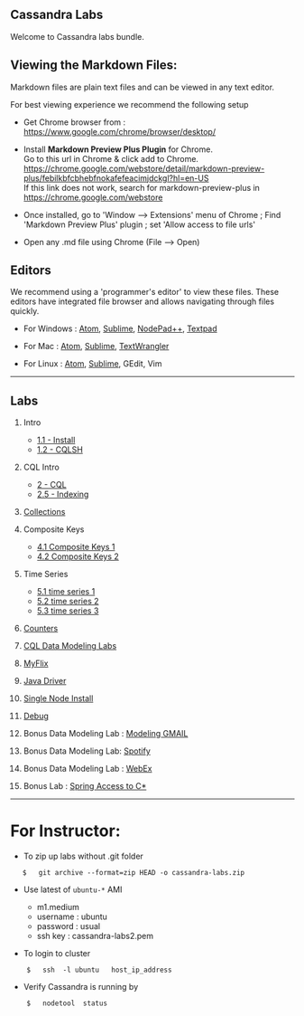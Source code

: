 <link rel='stylesheet' href='assets/css/main.css'/>

Cassandra Labs
--------------
Welcome to Cassandra labs bundle.

Viewing the Markdown Files:
-----------------
Markdown files are plain text files and can be viewed in any text editor.

For best viewing experience we recommend the following setup

* Get Chrome browser from : https://www.google.com/chrome/browser/desktop/

* Install **Markdown Preview Plus Plugin** for Chrome.  
Go to this url in Chrome & click add to Chrome.  
https://chrome.google.com/webstore/detail/markdown-preview-plus/febilkbfcbhebfnokafefeacimjdckgl?hl=en-US  
If this link does not work, search for markdown-preview-plus in https://chrome.google.com/webstore

* Once installed, go to 'Window --> Extensions' menu of Chrome ;   Find 'Markdown Preview Plus' plugin ;  set 'Allow access to file urls'

* Open any .md file using Chrome (File --> Open)


Editors
-------
We recommend using a 'programmer's editor' to view these files. These editors have integrated file browser and allows navigating through files quickly.
* For Windows : [Atom](https://atom.io), [Sublime](http://www.sublimetext.com/), [NodePad++](http://notepad-plus-plus.org/), [Textpad](http://www.textpad.com/)

* For Mac : [Atom](https://atom.io), [Sublime](http://www.sublimetext.com/),  [TextWrangler](http://www.barebones.com/products/textwrangler/)

* For Linux : [Atom](https://atom.io), [Sublime](http://www.sublimetext.com/), GEdit, Vim



----
Labs
----
1. Intro
    - [1.1 - Install](01-intro/1.1-install.md)
    - [1.2 - CQLSH](01-intro/1.2-cqlsh.md)

2. CQL Intro
    - [2  -  CQL](02-cql/README.md)
    - [2.5 - Indexing](02-cql/index.md)

3. [Collections](03-collections/README.md)

4. Composite Keys
    -  [4.1 Composite Keys 1](04-composite-keys/4.1-composite-keys-1.md)
    -  [4.2 Composite Keys 2](04-composite-keys/4.2-composite-keys-2.md)

5. Time Series
    -  [5.1 time series 1](05-time-series/5.1-time-series-1.md)
    -  [5.2 time series 2](05-time-series/5.2-generate-data.md)
    -  [5.3 time series 3](05-time-series/5.3-partitioning.md)

6. [Counters](06-counter/README.md)

7. [CQL Data Modeling Labs](07-cql-modeling/README.md)

8. [MyFlix](08-myflix/README.md)

9. [Java Driver](09-java-driver/README.md)

10. [Single Node Install](10-single-node-install/README.md)

11. [Debug](11-debug/README.md)

12. Bonus Data Modeling Lab : [Modeling GMAIL](12-gmail/README.md)

13. Bonus Data Modeling Lab: [Spotify](13-music/README.md)

14. Bonus Data Modeling Lab : [WebEx](15-video-conf/README.md)

15. Bonus Lab : [Spring Access to C*](14-spring/README.md)


----------------------------

# For Instructor:

* To zip up labs without .git folder
```
   $   git archive --format=zip HEAD -o cassandra-labs.zip
```


* Use latest of `ubuntu-*` AMI
    * m1.medium
    * username : ubuntu
    * password : usual
    * ssh key : cassandra-labs2.pem

* To login to cluster
```
    $   ssh  -l ubuntu   host_ip_address
```

* Verify Cassandra is running by
```
    $   nodetool  status
```
